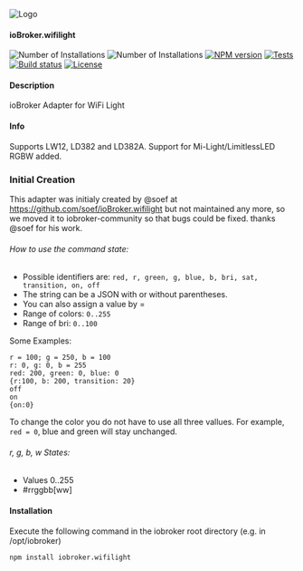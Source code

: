 ![Logo](admin/wifilight.png)

#### ioBroker.wifilight 

![Number of Installations](http://iobroker.live/badges/wifilight-community-installed.svg) ![Number of Installations](http://iobroker.live/badges/wifilight-community-stable.svg) [![NPM version](http://img.shields.io/npm/v/iobroker.wifilight.svg)](https://www.npmjs.com/package/iobroker.wifilight)
[![Tests](http://img.shields.io/travis/soef/ioBroker.wifilight/master.svg)](https://travis-ci.org/soef/ioBroker.wifilight)
[![Build status](https://ci.appveyor.com/api/projects/status/2hvs4fvfms7xhmnw?svg=true)](https://ci.appveyor.com/project/soef/iobroker-wifilight)
[![License](https://img.shields.io/badge/license-MIT-blue.svg?style=flat)](https://github.com/soef/iobroker.wifilight/blob/master/LICENSE)

#### Description

ioBroker Adapter for WiFi Light

#### Info
Supports LW12, LD382 and LD382A.
Support for Mi-Light/LimitlessLED RGBW added.

### Initial Creation
This adapter was initialy created by @soef at https://github.com/soef/ioBroker.wifilight but not maintained any more, so we moved it to iobroker-community so that bugs could be fixed. thanks @soef for his work.

###### How to use the command state:
+ Possible identifiers are: ``red, r, green, g, blue, b, bri, sat, transition, on, off``
+ The string can be a JSON with or without parentheses. 
+ You can also assign a value by =
+ Range of colors: ```0..255``` 
+ Range of bri: ``0..100`` 

Some Examples:
```
r = 100; g = 250, b = 100
r: 0, g: 0, b = 255
red: 200, green: 0, blue: 0
{r:100, b: 200, transition: 20}
off
on
{on:0}
```
To change the color you do not have to use all three vallues.
For example, ``` red = 0 ```, blue and green will stay unchanged.

###### r, g, b, w States:
+ Values 0..255
+ \#rrggbb[ww]

#### Installation
Execute the following command in the iobroker root directory (e.g. in /opt/iobroker)
```
npm install iobroker.wifilight 
```
<!--
### License
The MIT License (MIT)

Copyright (c) 2016 soef <soef@gmx.net>

Permission is hereby granted, free of charge, to any person obtaining a copy
of this software and associated documentation files (the "Software"), to deal
in the Software without restriction, including without limitation the rights
to use, copy, modify, merge, publish, distribute, sublicense, and/or sell
copies of the Software, and to permit persons to whom the Software is
furnished to do so, subject to the following conditions:

The above copyright notice and this permission notice shall be included in
all copies or substantial portions of the Software.

THE SOFTWARE IS PROVIDED "AS IS", WITHOUT WARRANTY OF ANY KIND, EXPRESS OR
IMPLIED, INCLUDING BUT NOT LIMITED TO THE WARRANTIES OF MERCHANTABILITY,
FITNESS FOR A PARTICULAR PURPOSE AND NONINFRINGEMENT. IN NO EVENT SHALL THE
AUTHORS OR COPYRIGHT HOLDERS BE LIABLE FOR ANY CLAIM, DAMAGES OR OTHER
LIABILITY, WHETHER IN AN ACTION OF CONTRACT, TORT OR OTHERWISE, ARISING FROM,
OUT OF OR IN CONNECTION WITH THE SOFTWARE OR THE USE OR OTHER DEALINGS IN
THE SOFTWARE.
-->
